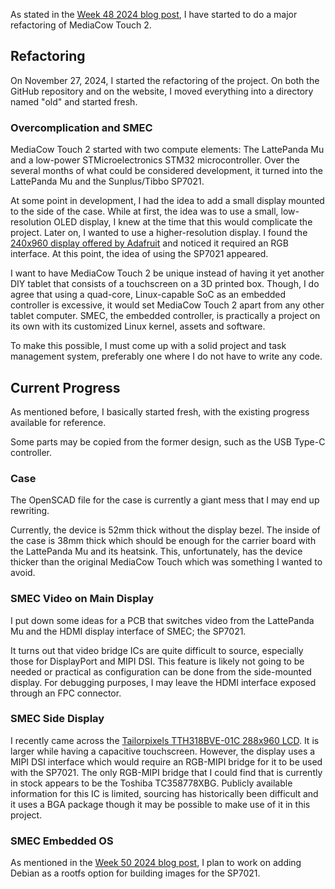
As stated in the [Week 48 2024 blog post](/blog/wk48_2024), I have started to do a major refactoring of MediaCow Touch 2. 

## Refactoring
On November 27, 2024, I started the refactoring of the project. On both the GitHub repository and on the website, I moved everything into a directory named "old" and started fresh.

### Overcomplication and SMEC
MediaCow Touch 2 started with two compute elements: The LattePanda Mu and a low-power STMicroelectronics STM32 microcontroller. Over the several months of what could be considered development, it turned into the LattePanda Mu and the Sunplus/Tibbo SP7021.

At some point in development, I had the idea to add a small display mounted to the side of the case. While at first, the idea was to use a small, low-resolution OLED display, I knew at the time that this would complicate the project. Later on, I wanted to use a higher-resolution display. I found the [240x960 display offered by Adafruit](https://www.adafruit.com/product/5799) and noticed it required an RGB interface. At this point, the idea of using the SP7021 appeared.

I want to have MediaCow Touch 2 be unique instead of having it yet another DIY tablet that consists of a touchscreen on a 3D printed box. Though, I do agree that using a quad-core, Linux-capable SoC as an embedded controller is excessive, it would set MediaCow Touch 2 apart from any other tablet computer. SMEC, the embedded controller, is practically a project on its own with its customized Linux kernel, assets and software.

To make this possible, I must come up with a solid project and task management system, preferably one where I do not have to write any code.

## Current Progress
As mentioned before, I basically started fresh, with the existing progress available for reference.

Some parts may be copied from the former design, such as the USB Type-C controller.

### Case
The OpenSCAD file for the case is currently a giant mess that I may end up rewriting. 

Currently, the device is 52mm thick without the display bezel. The inside of the case is 38mm thick which should be enough for the carrier board with the LattePanda Mu and its heatsink. This, unfortunately, has the device thicker than the original MediaCow Touch which was something I wanted to avoid.

### SMEC Video on Main Display
I put down some ideas for a PCB that switches video from the LattePanda Mu and the HDMI display interface of SMEC; the SP7021.

It turns out that video bridge ICs are quite difficult to source, especially those for DisplayPort and MIPI DSI. This feature is likely not going to be needed or practical as configuration can be done from the side-mounted display. For debugging purposes, I may leave the HDMI interface exposed through an FPC connector.

### SMEC Side Display
I recently came across the [Tailorpixels TTH318BVE-01C 288x960 LCD](https://tailorpixels.com/product/3-18-inch-ips-tft-bar-lcd-mipi-288x960/). It is larger while having a capacitive touchscreen. However, the display uses a MIPI DSI interface which would require an RGB-MIPI bridge for it to be used with the SP7021. The only RGB-MIPI bridge that I could find that is currently in stock appears to be the Toshiba TC358778XBG. Publicly available information for this IC is limited, sourcing has historically been difficult and it uses a BGA package though it may be possible to make use of it in this project.

### SMEC Embedded OS
As mentioned in the [Week 50 2024 blog post](/blog/wk50_2024), I plan to work on adding Debian as a rootfs option for building images for the SP7021.


